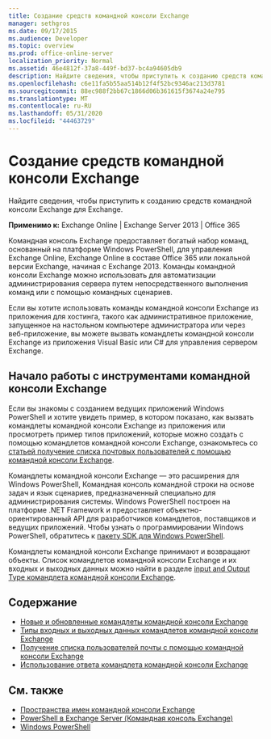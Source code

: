 ```yaml
---
title: Создание средств командной консоли Exchange
manager: sethgros
ms.date: 09/17/2015
ms.audience: Developer
ms.topic: overview
ms.prod: office-online-server
localization_priority: Normal
ms.assetid: 46e4812f-37a8-449f-bd37-bc4a94605db9
description: Найдите сведения, чтобы приступить к созданию средств командной консоли Exchange для Exchange.
ms.openlocfilehash: c6e11fa5b55aa514b12f4f52bc9346ac213d3781
ms.sourcegitcommit: 88ec988f2bb67c1866d06b361615f3674a24e795
ms.translationtype: MT
ms.contentlocale: ru-RU
ms.lasthandoff: 05/31/2020
ms.locfileid: "44463729"
---
```

# <a name="create-exchange-management-shell-tools"></a>Создание средств командной консоли Exchange

Найдите сведения, чтобы приступить к созданию средств командной консоли Exchange для Exchange.

**Применимо к:** Exchange Online | Exchange Server 2013 | Office 365
  
Командная консоль Exchange предоставляет богатый набор команд, основанный на платформе Windows PowerShell, для управления Exchange Online, Exchange Online в составе Office 365 или локальной версии Exchange, начиная с Exchange 2013. Команды командной консоли Exchange можно использовать для автоматизации администрирования сервера путем непосредственного выполнения команд или с помощью командных сценариев.
  
Если вы хотите использовать команды командной консоли Exchange из приложения для хостинга, такого как административное приложение, запущенное на настольном компьютере администратора или через веб-приложение, вы можете вызвать командлеты командной консоли Exchange из приложения Visual Basic или C# для управления сервером Exchange.
  
## <a name="get-started-with-exchange-management-shell-tools"></a>Начало работы с инструментами командной консоли Exchange
<a name="SP15GettingStartedTemplate_WhatDoYouNeed"> </a>

Если вы знакомы с созданием ведущих приложений Windows PowerShell и хотите увидеть пример, в котором показано, как вызвать командлеты командной консоли Exchange из приложения или просмотреть пример типов приложений, которые можно создать с помощью командлетов командной консоли Exchange, ознакомьтесь со [статьей получение списка почтовых пользователей с помощью командной консоли Exchange](how-to-get-a-list-of-mail-users-by-using-the-exchange-management-shell.md).
  
Командлеты командной консоли Exchange — это расширения для Windows PowerShell, Командная консоль командной строки на основе задач и язык сценариев, предназначенный специально для администрирования системы. Windows PowerShell построен на платформе .NET Framework и предоставляет объектно-ориентированный API для разработчиков командлетов, поставщиков и ведущих приложений. Чтобы узнать о программировании Windows PowerShell, обратитесь к [пакету SDK для Windows PowerShell](https://msdn.microsoft.com/library/dd835506%28VS.85%29.aspx).
  
Командлеты командной консоли Exchange принимают и возвращают объекты. Список командлетов командной консоли Exchange и их входных и выходных данных можно найти в разделе [input and Output Type командлета командной консоли Exchange](exchange-management-shell-cmdlet-input-and-output-types.md).
  
## <a name="in-this-section"></a>Содержание

- [Новые и обновленные командлеты командной консоли Exchange](new-and-updated-exchange-management-shell-cmdlets.md)  
- [Типы входных и выходных данных командлетов командной консоли Exchange](exchange-management-shell-cmdlet-input-and-output-types.md)
- [Получение списка пользователей почты с помощью командной консоли Exchange](how-to-get-a-list-of-mail-users-by-using-the-exchange-management-shell.md)
- [Использование ответа командлета командной консоли Exchange](how-to-use-the-exchange-management-shell-cmdlet-response.md)


## <a name="see-also"></a>См. также

- [Пространства имен командной консоли Exchange](exchange-management-shell-namespaces.md)  
- [PowerShell в Exchange Server (Командная консоль Exchange)](https://docs.microsoft.com/powershell/exchange/exchange-server/exchange-management-shell?view=exchange-ps)  
- [Windows PowerShell](https://msdn.microsoft.com/library/dd835506%28v=vs.85%29.aspx)
    

